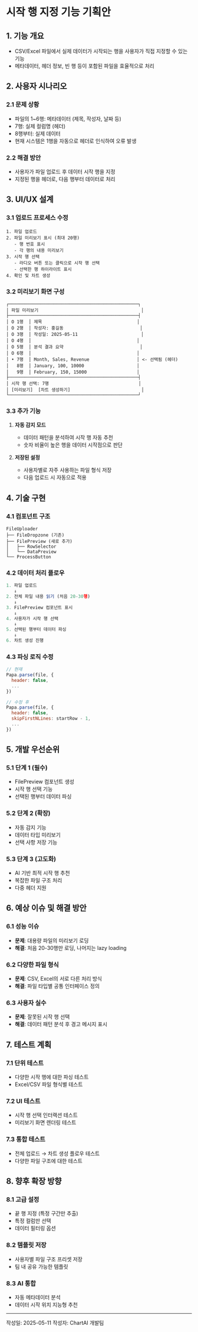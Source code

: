 # 시작 행 지정 기능 기획안

## 1. 기능 개요
- CSV/Excel 파일에서 실제 데이터가 시작되는 행을 사용자가 직접 지정할 수 있는 기능
- 메타데이터, 헤더 정보, 빈 행 등이 포함된 파일을 효율적으로 처리

## 2. 사용자 시나리오
### 2.1 문제 상황
- 파일의 1~6행: 메타데이터 (제목, 작성자, 날짜 등)
- 7행: 실제 컬럼명 (헤더)
- 8행부터: 실제 데이터
- 현재 시스템은 1행을 자동으로 헤더로 인식하여 오류 발생

### 2.2 해결 방안
- 사용자가 파일 업로드 후 데이터 시작 행을 지정
- 지정된 행을 헤더로, 다음 행부터 데이터로 처리

## 3. UI/UX 설계

### 3.1 업로드 프로세스 수정
```
1. 파일 업로드
2. 파일 미리보기 표시 (최대 20행)
   - 행 번호 표시
   - 각 행의 내용 미리보기
3. 시작 행 선택
   - 라디오 버튼 또는 클릭으로 시작 행 선택
   - 선택한 행 하이라이트 표시
4. 확인 및 차트 생성
```

### 3.2 미리보기 화면 구성
```
┌─────────────────────────────────────────────────┐
│ 파일 미리보기                                       │
├─────────────────────────────────────────────────┤
│ O 1행  │ 제목                                    │
│ O 2행  │ 작성자: 홍길동                             │
│ O 3행  │ 작성일: 2025-05-11                        │
│ O 4행  │                                        │
│ O 5행  │ 분석 결과 요약                             │
│ O 6행  │                                        │
│ • 7행  │ Month, Sales, Revenue                  │ <- 선택됨 (헤더)
│   8행  │ January, 100, 10000                    │
│   9행  │ February, 150, 15000                   │
├─────────────────────────────────────────────────┤
│ 시작 행 선택: 7행                                  │
│ [미리보기]  [차트 생성하기]                           │
└─────────────────────────────────────────────────┘
```

### 3.3 추가 기능
1. **자동 감지 모드**
   - 데이터 패턴을 분석하여 시작 행 자동 추천
   - 숫자 비율이 높은 행을 데이터 시작점으로 판단

2. **저장된 설정**
   - 사용자별로 자주 사용하는 파일 형식 저장
   - 다음 업로드 시 자동으로 적용

## 4. 기술 구현

### 4.1 컴포넌트 구조
```
FileUploader
├── FileDropzone (기존)
├── FilePreview (새로 추가)
│   ├── RowSelector
│   └── DataPreview
└── ProcessButton
```

### 4.2 데이터 처리 플로우
```javascript
1. 파일 업로드
   ↓
2. 전체 파일 내용 읽기 (처음 20-30행)
   ↓
3. FilePreview 컴포넌트 표시
   ↓
4. 사용자가 시작 행 선택
   ↓
5. 선택된 행부터 데이터 파싱
   ↓
6. 차트 생성 진행
```

### 4.3 파싱 로직 수정
```javascript
// 현재
Papa.parse(file, {
  header: false,
  ...
})

// 수정 후
Papa.parse(file, {
  header: false,
  skipFirstNLines: startRow - 1,
  ...
})
```

## 5. 개발 우선순위

### 5.1 단계 1 (필수)
- FilePreview 컴포넌트 생성
- 시작 행 선택 기능
- 선택된 행부터 데이터 파싱

### 5.2 단계 2 (확장)
- 자동 감지 기능
- 데이터 타입 미리보기
- 선택 사항 저장 기능

### 5.3 단계 3 (고도화)
- AI 기반 최적 시작 행 추천
- 복잡한 파일 구조 처리
- 다중 헤더 지원

## 6. 예상 이슈 및 해결 방안

### 6.1 성능 이슈
- **문제**: 대용량 파일의 미리보기 로딩
- **해결**: 처음 20-30행만 로딩, 나머지는 lazy loading

### 6.2 다양한 파일 형식
- **문제**: CSV, Excel의 서로 다른 처리 방식
- **해결**: 파일 타입별 공통 인터페이스 정의

### 6.3 사용자 실수
- **문제**: 잘못된 시작 행 선택
- **해결**: 데이터 패턴 분석 후 경고 메시지 표시

## 7. 테스트 계획

### 7.1 단위 테스트
- 다양한 시작 행에 대한 파싱 테스트
- Excel/CSV 파일 형식별 테스트

### 7.2 UI 테스트
- 시작 행 선택 인터랙션 테스트
- 미리보기 화면 렌더링 테스트

### 7.3 통합 테스트
- 전체 업로드 → 차트 생성 플로우 테스트
- 다양한 파일 구조에 대한 테스트

## 8. 향후 확장 방향

### 8.1 고급 설정
- 끝 행 지정 (특정 구간만 추출)
- 특정 컬럼만 선택
- 데이터 필터링 옵션

### 8.2 템플릿 저장
- 사용자별 파일 구조 프리셋 저장
- 팀 내 공유 가능한 템플릿

### 8.3 AI 통합
- 자동 메타데이터 분석
- 데이터 시작 위치 지능형 추천

---

작성일: 2025-05-11
작성자: ChartAI 개발팀
